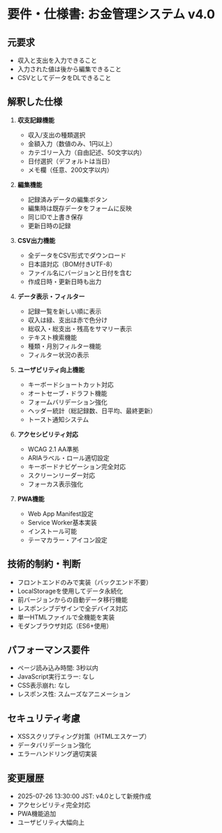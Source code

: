 # 要件・仕様書: お金管理システム v4.0

## 元要求
- 収入と支出を入力できること
- 入力された値は後から編集できること
- CSVとしてデータをDLできること

## 解釈した仕様
1. **収支記録機能**
   - 収入/支出の種類選択
   - 金額入力（数値のみ、1円以上）
   - カテゴリー入力（自由記述、50文字以内）
   - 日付選択（デフォルトは当日）
   - メモ欄（任意、200文字以内）

2. **編集機能**
   - 記録済みデータの編集ボタン
   - 編集時は既存データをフォームに反映
   - 同じIDで上書き保存
   - 更新日時の記録

3. **CSV出力機能**
   - 全データをCSV形式でダウンロード
   - 日本語対応（BOM付きUTF-8）
   - ファイル名にバージョンと日付を含む
   - 作成日時・更新日時も出力

4. **データ表示・フィルター**
   - 記録一覧を新しい順に表示
   - 収入は緑、支出は赤で色分け
   - 総収入・総支出・残高をサマリー表示
   - テキスト検索機能
   - 種類・月別フィルター機能
   - フィルター状況の表示

5. **ユーザビリティ向上機能**
   - キーボードショートカット対応
   - オートセーブ・ドラフト機能
   - フォームバリデーション強化
   - ヘッダー統計（総記録数、日平均、最終更新）
   - トースト通知システム

6. **アクセシビリティ対応**
   - WCAG 2.1 AA準拠
   - ARIAラベル・ロール適切設定
   - キーボードナビゲーション完全対応
   - スクリーンリーダー対応
   - フォーカス表示強化

7. **PWA機能**
   - Web App Manifest設定
   - Service Worker基本実装
   - インストール可能
   - テーマカラー・アイコン設定

## 技術的制約・判断
- フロントエンドのみで実装（バックエンド不要）
- LocalStorageを使用してデータ永続化
- 前バージョンからの自動データ移行機能
- レスポンシブデザインで全デバイス対応
- 単一HTMLファイルで全機能を実装
- モダンブラウザ対応（ES6+使用）

## パフォーマンス要件
- ページ読み込み時間: 3秒以内
- JavaScript実行エラー: なし
- CSS表示崩れ: なし
- レスポンス性: スムーズなアニメーション

## セキュリティ考慮
- XSSスクリプティング対策（HTMLエスケープ）
- データバリデーション強化
- エラーハンドリング適切実装

## 変更履歴
- 2025-07-26 13:30:00 JST: v4.0として新規作成
- アクセシビリティ完全対応
- PWA機能追加
- ユーザビリティ大幅向上